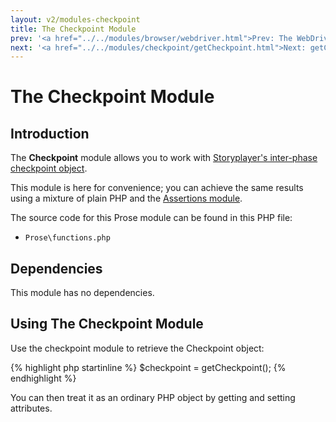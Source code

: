```yaml
---
layout: v2/modules-checkpoint
title: The Checkpoint Module
prev: '<a href="../../modules/browser/webdriver.html">Prev: The WebDriver Library</a>'
next: '<a href="../../modules/checkpoint/getCheckpoint.html">Next: getCheckpoint()</a>'
---
```


# The Checkpoint Module

## Introduction

The __Checkpoint__ module allows you to work with [Storyplayer's inter-phase checkpoint object](../../using/stories/the-checkpoint.html).

This module is here for convenience; you can achieve the same results using a mixture of plain PHP and the [Assertions module](../assertions/index.html).

The source code for this Prose module can be found in this PHP file:

* `Prose\functions.php`

## Dependencies

This module has no dependencies.

## Using The Checkpoint Module

Use the checkpoint module to retrieve the Checkpoint object:

{% highlight php startinline %}
$checkpoint = getCheckpoint();
{% endhighlight %}

You can then treat it as an ordinary PHP object by getting and setting attributes.
